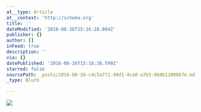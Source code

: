 ```yaml
---
at__type: Article
at__context: 'http://schema.org'
title: ''
dateModified: '2016-08-26T15:16:28.084Z'
publisher: {}
author: []
inFeed: true
description: ''
via: {}
datePublished: '2016-08-26T15:16:36.599Z'
starred: false
sourcePath: _posts/2016-08-26-c4c5a771-49d1-4ca8-a7b5-0b8b1200867e.md
_type: Blurb

---
```

![](https://the-grid-user-content.s3-us-west-2.amazonaws.com/ab52a640-e8b2-482d-a4db-47683b7cb80a.jpg)
